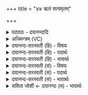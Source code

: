 +++
title = "४७ ऋतं सत्यमृतम्"

+++
<details><summary>पदपाठः - दयानन्दादि</summary>

ऋ॒तम्। स॒त्यम्। ऋ॒तम्। स॒त्यम्। अ॒ग्निम्। पु॒री॒ष्य᳖म्। अ॒ङ्गि॒र॒स्वत्। भ॒रा॒मः॒। ओष॑धयः। प्रति॑। मो॒द॒ध्व॒म्। अ॒ग्निम्। ए॒तम्। शि॒वम्। आ॒यन्त॒मित्या॒ऽयन्त॑म्। अ॒भि। अत्र॑। यु॒ष्माः। व्यस्य॒न्निति॑ वि॒ऽअस्य॑न्। विश्वाः॑। अनि॑राः। अमी॑वाः। नि॒षीद॑न्। नि॒सीद॒न्निति॑ नि॒ऽसीद॑न्। नः॒। अप॑। दु॒र्म॒तिमिति॑ दुःऽम॒तिम्। ज॒हि॒। ४७।
</details>

<details><summary>अधिमन्त्रम् (VC)</summary>

- अग्निर्देवता
- त्रित ऋषिः
- विराड् ब्राह्मी त्रिष्टुप्
- धैवतः
</details>

<details><summary>दयानन्द-सरस्वती (हि) - विषयः</summary>

मनुष्यों को क्या-क्या आचरण करना और क्या-क्या छोड़ना चाहिये, यह विषय अगले मन्त्र में कहा है।
</details>

<details><summary>दयानन्द-सरस्वती (हि) - पदार्थः</summary>

पदार्थान्वयभाषाः -  हे सुसन्तानो ! जैसे हम लोग (ऋतम्) यथार्थ (सत्यम्) नाशरहित (ऋतम्) अव्यभिचारी (सत्यम्) सत्पुरुषों में श्रेष्ठ तथा सत्य मानना बोलना और करना (पुरीष्यम्) रक्षा के साधनों में उत्तम (अग्निम्) बिजुली को (अङ्गिरस्वत्) वायु के तुल्य (भरामः) धारण करते हैं (एतम्) इस पूर्वोक्त (आयन्तम्) प्राप्त हुए (शिवम्) मङ्गलकारी (अग्निम्) बिजुली को प्राप्त हो के तुम लोग भी (अभिमोदध्वम्) आनन्दित रहो जो (ओषधयः) जौ आदि ओषधि (युष्माः) तुम्हारे (प्रति) लिये प्राप्त होवें उन को हम लोग धारण करते हैं, वैसे तुम भी करो। हे वैद्य ! आप (विश्वाः) सब (अनिराः) जो निरन्तर देने योग्य नहीं (अमीवाः) ऐसी रोगों की पीड़ा (व्यस्यन्) अनेक प्रकार से अलग करते और (अत्र) इस आयुर्वेदविद्या में (निषीदन्) स्थित हो के (नः) हम लोगों की (दुर्मतिम्) दुष्ट बुद्धि को (अपजहि) सब प्रकार दूर कीजिये, सब इस प्रकार इस वैद्य की प्रार्थना करो ॥४७ ॥
</details>

<details><summary>दयानन्द-सरस्वती (हि) - भावार्थः</summary>

भावार्थभाषाः -  हे मनुष्यो ! तुम लोगों को उचित है कि यथार्थ अविनाशी परकारण ब्रह्म, दूसरा कारण यथार्थ अविनाशी अव्यक्त जीव, सत्यभाषणादि तथा प्रकृति से उत्पन्न हुए अग्नि और ओषधि आदि पदार्थों के धारण से शरीर के ज्वर आदि रोगों और आत्मा के अविद्या आदि दोषों को छुड़ा के मद्य आदि द्रव्यों के त्याग से अच्छी बुद्धि कर और सुख को प्राप्त हो के नित्य आनन्द में रहो और कभी इससे विपरीत आचरण कर सुख को छोड़ के दुःखसागर में मत गिरो ॥४७ ॥
</details>

<details><summary>दयानन्द-सरस्वती (सं) - विषयः</summary>

मनुष्यैः किं किमाचरणीयं किं किं च त्यक्तव्यमित्याह ॥
</details>

<details><summary>दयानन्द-सरस्वती (सं) - पदार्थः</summary>

पदार्थान्वयभाषाः -  हे सन्तानाः ! यथा वयमृतं सत्यमृतं सत्यं पुरीष्यमग्निमङ्गिरस्वद् भरामः। एतमायन्तं शिवमग्निं भृत्वा यूयमप्यभिमोदध्वम्। या ओषधयो युष्माः प्रति प्राप्नुवन्ति ता वयं भरामः। हे वैद्य ! त्वं विश्वा अनिरा अमीवा व्यस्यन्नत्र निषीदन्नो दुर्मतिमपजहि दूरीकुर्वित्येनं प्रार्थयत ॥४७ ॥
</details>

<details><summary>दयानन्द-सरस्वती (सं) - भावार्थः</summary>

भावार्थभाषाः -  मनुष्या ऋतं सत्यं परं सत्यं कारणं ब्रह्मापरमृतं सत्यमव्यक्तं जीवाख्यं सत्यभाषणादिकं प्रकृतिजमग्न्योषधिसमूहं च विद्यया शरीरस्य ज्वरादिरोगानात्मनोऽविद्यादींश्च निरस्य मादकद्रव्यत्यागेन सुमतिं संपाद्य सुखं प्राप्य नित्यं मोदन्तां मा कदाचिदेतद्विपरीताचरणेन सुखं हित्वा दुःखसागरे पतन्तु ॥४७ ॥
</details>

<details><summary>सविता जोशी ← दयानन्दः (म) - भावार्थः</summary>

भावार्थभाषाः -  हे माणसांनो ! ब्रह्म हे यथार्थ अविनाशी कारण असते हे जाणा. दुसरे यथार्थ अविनाशी कारण अव्यक्त जीव होय. प्रकृतीपासून उत्पन्न झालेला अग्नी व औषधी यांच्याद्वारे शरीरातील ज्वर वगैरे रोग नष्ट करा. सत्यभाषणाने आत्म्याला अविद्य इत्यादी दोषांपासून दूर करून मद्य वगैरे द्रव्यांचा त्याग करा. निर्मळ बुद्धीने सुख प्राप्त करून नित्य आनंदात राहा. याविरुद्ध आचरण कधीही करू नका. सुख सोडून दुःखसागरात कधीही पडू नका.
</details>